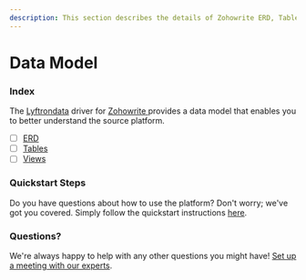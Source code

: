 ```yaml
---
description: This section describes the details of Zohowrite ERD, Tables, and Views.
---
```


# Data Model

### Index

The  [Lyftrondata](https://www.lyftrondata.com/) driver for [Zohowrite](https://www.lyftrondata.com/integration/zohowrite/)[ ](https://www.lyftrondata.com/integration/zohowrite/)provides a data model that enables you to better understand the source platform.

* [ ] [ERD](../../../business-analytics/zohowrite/data-model/erd.md)
* [ ] [Tables](../../../business-analytics/zohowrite/data-model/tables.md)
* [ ] [Views](../../../business-analytics/zohowrite/data-model/views.md)

### Quickstart Steps

Do you have questions about how to use the platform? Don't worry; we've got you covered. Simply follow the quickstart instructions [here](../../../../quickstart-steps.md).

### Questions? <a href="#questions" id="questions"></a>

We're always happy to help with any other questions you might have! [Set up a meeting with our experts](https://www.lyftrondata.com/book-a-meeting/).

